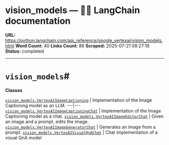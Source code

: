 # vision_models — 🦜🔗 LangChain  documentation

**URL:** https://python.langchain.com/api_reference/google_vertexai/vision_models.html
**Word Count:** 40
**Links Count:** 86
**Scraped:** 2025-07-21 08:27:18
**Status:** completed

---

# `vision_models`\#

**Classes**

[`vision_models.VertexAIImageCaptioning`](https://python.langchain.com/api_reference/google_vertexai/vision_models/langchain_google_vertexai.vision_models.VertexAIImageCaptioning.html#langchain_google_vertexai.vision_models.VertexAIImageCaptioning "langchain_google_vertexai.vision_models.VertexAIImageCaptioning") | Implementation of the Image Captioning model as an LLM.   ---|---   [`vision_models.VertexAIImageCaptioningChat`](https://python.langchain.com/api_reference/google_vertexai/vision_models/langchain_google_vertexai.vision_models.VertexAIImageCaptioningChat.html#langchain_google_vertexai.vision_models.VertexAIImageCaptioningChat "langchain_google_vertexai.vision_models.VertexAIImageCaptioningChat") | Implementation of the Image Captioning model as a chat.   [`vision_models.VertexAIImageEditorChat`](https://python.langchain.com/api_reference/google_vertexai/vision_models/langchain_google_vertexai.vision_models.VertexAIImageEditorChat.html#langchain_google_vertexai.vision_models.VertexAIImageEditorChat "langchain_google_vertexai.vision_models.VertexAIImageEditorChat") | Given an image and a prompt, edits the image.   [`vision_models.VertexAIImageGeneratorChat`](https://python.langchain.com/api_reference/google_vertexai/vision_models/langchain_google_vertexai.vision_models.VertexAIImageGeneratorChat.html#langchain_google_vertexai.vision_models.VertexAIImageGeneratorChat "langchain_google_vertexai.vision_models.VertexAIImageGeneratorChat") | Generates an image from a prompt.   [`vision_models.VertexAIVisualQnAChat`](https://python.langchain.com/api_reference/google_vertexai/vision_models/langchain_google_vertexai.vision_models.VertexAIVisualQnAChat.html#langchain_google_vertexai.vision_models.VertexAIVisualQnAChat "langchain_google_vertexai.vision_models.VertexAIVisualQnAChat") | Chat implementation of a visual QnA model